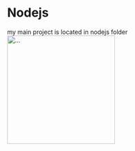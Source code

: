 # Nodejs
my main project is located in nodejs folder
<img src="[https://...](https://t.ly/t2qT)" alt="..." width="250" />

